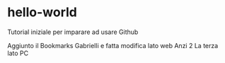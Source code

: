 # hello-world
Tutorial iniziale per imparare ad usare Github

Aggiunto il Bookmarks Gabrielli
e fatta modifica lato web
Anzi 2
La terza lato PC